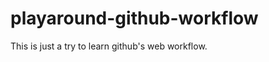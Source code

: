 playaround-github-workflow
==========================

This is just a try to learn github's web workflow.

